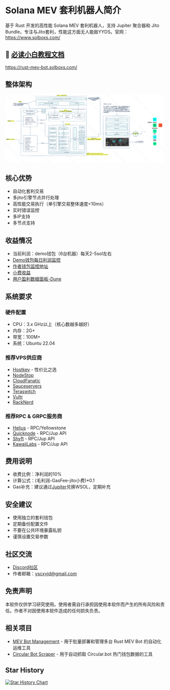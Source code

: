 # Solana MEV 套利机器人简介

基于 Rust 开发的高性能 Solana MEV 套利机器人，支持 Jupiter 聚合器和 Jito Bundle，专注与Jito套利，性能这方面无人能敌YYDS。官网：https://www.solboxs.com/

## 🔴  [必读小白教程文档](https://rust-mev-bot.solboxs.com/)
https://rust-mev-bot.solboxs.com/
## 整体架构
![alt text](image.png)
## 核心优势
- 自动化套利交易
- 多jito引擎节点并行处理
- 高性能交易执行（单引擎交易整体速度<10ms）
- 实时错误监控
- 多IP支持
- 多节点支持

## 收益情况
- 当前利润：demo钱包（6台机器）每天2-5sol左右
- [Demo钱包每日利润监控](https://www.circular.bot/address/F1gnxS6Csq8pyApuogH2R6z5TqShwu3o7DMTm5WUphJ7)
- [作者钱包监控地址](https://solscan.io/account/F1gnxS6Csq8pyApuogH2R6z5TqShwu3o7DMTm5WUphJ7)
- [小费收益](https://solscan.io/account/BUp6bo7x5UG3Xq8KSrnFwGbuzFJHsJcQ5vMnb9LwR7G4)
- [用户盈利数据面板-Dune](https://dune.com/yscxy/rust-mev-bot-dashboard)

## 系统要求
### 硬件配置
- CPU：3.x GHz以上（核心数越多越好）
- 内存：2G+
- 带宽：100M+
- 系统：Ubuntu 22.04

### 推荐VPS供应商
- [Hostkey](https://hostkey.com/vps/) - 性价比之选
- [NodeStop](https://billing.nodestop.io/store/bare-metal)
- [CloudFanatic](https://cloudfanatic.net/)
- [Sauceservers](https://sauceservers.com/)
- [Teraswitch](https://teraswitch.com/)
- [Vultr](https://www.vultr.com/)
- [RackNerd](https://www.racknerd.com/)

### 推荐RPC & GRPC服务商
- [Helius](https://www.helius.dev/) - RPC/Yellowstone
- [Quicknode](https://www.quicknode.com/?via=cetipo) - RPC/Jup API
- [Shyft](https://shyft.to/) - RPC/Jup API
- [KawaiiLabs](https://discord.gg/kawaiilabs) - RPC/Jup API

## 费用说明
- 收费比例：净利润的10%
- 计算公式：(毛利润-GasFee-jito小费)*0.1
- Gas补充：建议通过[Jupiter](https://jup.ag/)兑换WSOL，定期补充

## 安全建议
- 使用独立的套利钱包
- 定期备份配置文件
- 不要在公共环境暴露私钥
- 谨慎设置交易参数

## 社区交流
- [Discord社区](https://discord.gg/rCBZy4ZKZD)
- 作者邮箱：yscxyjd@gmail.com

## 免责声明
本软件仅供学习研究使用。使用者需自行承担因使用本软件而产生的所有风险和责任。作者不对因使用本软件造成的任何损失负责。

## 相关项目
- [MEV Bot Management](https://github.com/WhiteWatson/mev-bot-management) - 用于批量部署和管理多台 Rust MEV Bot 的自动化运维工具
- [Circular Bot Scraper](https://github.com/WhiteWatson/circular-bot-scraper) - 用于自动抓取 Circular.bot 热门钱包数据的工具

## Star History
[![Star History Chart](https://api.star-history.com/svg?repos=SaoXuan/rust-mev-bot-shared&type=Date)](https://star-history.com/#SaoXuan/rust-mev-bot-shared&Date)
